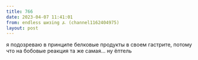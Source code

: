 ```yaml
---
title: 766
date: 2023-04-07 11:41:01
from: endless шизing ⍼ (channel1162404975)
layout: post
---
```


я подозреваю в принципе белковые продукты в своем гастрите, потому что на бобовые реакция та же самая... ну ёптель
